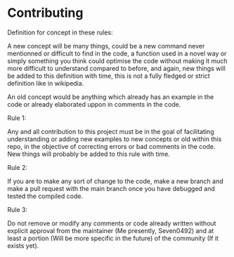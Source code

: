 # Contributing

Definition for concept in these rules:

A new concept will be many things, could be a new command never mentionned or difficult to find in the code,
a function used in a novel way or simply something you think could
optimise the code without making it much more difficult to understand compared to before, and again,
new things will be added to this definition with time, this is not a fully fledged or strict definition like in wikipedia.

An old concept would be anything which already has an example in the code
or already elaborated uppon in comments in the code.

Rule 1:

Any and all contribution to this project must be in the goal of facilitating understanding or adding new examples
to new concepts or old within this repo,
in the objective of correcting errors or bad comments in the code.
New things will probably be added to this rule with time.

Rule 2:

If you are to make any sort of change to the code,
make a new branch and make a pull request with the main branch once you have debugged and tested the compiled code.

Rule 3:

Do not remove or modify any comments or code already written without explicit approval from the maintainer (Me presently, Seven0492)
and at least a portion (Will be more specific in the future) of the community (If it exists yet).
